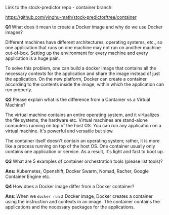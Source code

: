 Link to the stock-predictor repo - container branch: 

https://github.com/yinghu-math/stock-predictor/tree/container


**Q1** What does it mean to create a Docker image and why do we use Docker images?

Different machines have different architectures, operating systems, etc., so one application that runs on one machine may not run on another machine out-of-box. Setting up the environment for every machine and every application is a huge pain.  

To solve this problem, one can build a docker image that contains all the necessary contexts for the application and share the image instead of just the application. 
On the new platform, Docker can create a container according to the contents inside the image, within which the application can run properly.  

**Q2** Please explain what is the difference from a Container vs a Virtual Machine?

The virtual machine contains an entire operating system, and it virtualizes the file systems, the hardware etc. Virtual machines are stand-alone computers running on top of the host OS. You can run any application on a virtual machine. It's powerful and versatile but slow. 

The container itself doesn't contain an operating system; rather, it is more like a process running on top of the host OS. One container usually only contains one application or service. As a result, it's light and fast to boot up. 

**Q3** What are 5 examples of container orchestration tools (please list tools)?

**Ans:** Kubernetes, Openshift,  Docker Swarm, Nomad, Racher, Google Container Engine etc. 

**Q4** How does a Docker image differ from a Docker container?

**Ans**: When we `docker run` a Docker image, Docker creates a container using the instruction and contexts in an image. The container contains the applications and the necessary packages for the applications. 